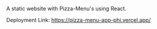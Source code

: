 A static website with Pizza-Menu's using React.

Deployment Link:
https://pizza-menu-app-phi.vercel.app/
